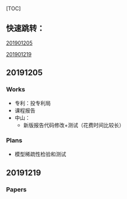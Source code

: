 [TOC]

## 快速跳转：

[201901205](#12.1)

[201901219](#12.2)

## <span id="12.1">20191205</span>

### Works

- 专利：投专利局
- 课程报告
- 中山：
  - 新版报告代码修改+测试（花费时间比较长）

### Plans

* 模型稀疏性检验和测试 

## <span id="12.2">20191219</span>

### Papers

